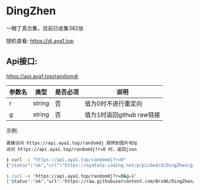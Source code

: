 # DingZhen
一眼丁真合集，目前已收集382张

随机查看: https://dj.aya1.top

## Api接口: 
https://api.aya1.top/randomdj

| 参数名 | 类型   | 是否必须 | 说明                      |
| ------ | ------ | -------- | ------------------------- |
| r      | string | 否       | 值为0时不进行重定向       |
| g      | string | 否       | 值为1时返回github raw链接 |

示例: 

    直接访问 https://api.aya1.top/randomdj 跳转到图片地址
    访问 https://api.aya1.top/randomdj?r=0 时，返回json

```bash
❯ curl -s "https://api.aya1.top/randomdj?r=0"
{"status":"ok","url":"https://ayatale.coding.net/p/picbed/d/DingZhen/git/raw/main/src/917021660f75098cba21f16aa3d7>

❯ curl -s "https://api.aya1.top/randomdj?r=0&g=1"
{"status":"ok","url":"https://raw.githubusercontent.com/Brx86/DingZhen/main/src/5337fbb353d6f1c68c10bdf4cdcc3b56.jpg"}
```